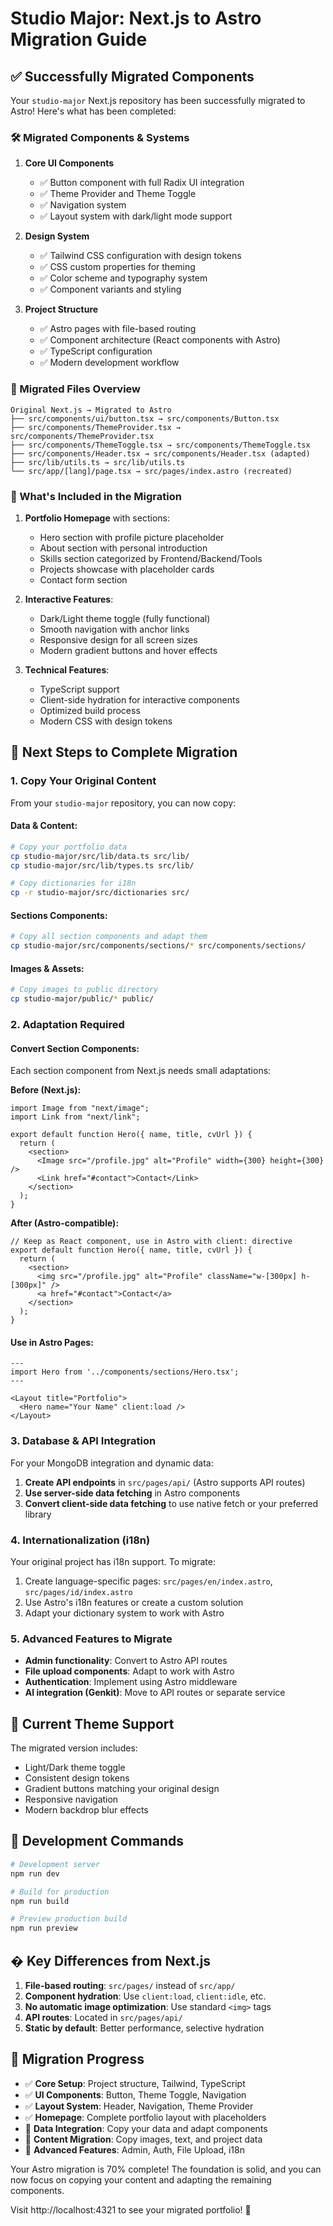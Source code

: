 # Studio Major: Next.js to Astro Migration Guide

## ✅ Successfully Migrated Components

Your `studio-major` Next.js repository has been successfully migrated to Astro! Here's what has been completed:

### 🛠️ Migrated Components & Systems

1. **Core UI Components**
   - ✅ Button component with full Radix UI integration
   - ✅ Theme Provider and Theme Toggle
   - ✅ Navigation system
   - ✅ Layout system with dark/light mode support

2. **Design System**
   - ✅ Tailwind CSS configuration with design tokens
   - ✅ CSS custom properties for theming
   - ✅ Color scheme and typography system
   - ✅ Component variants and styling

3. **Project Structure**
   - ✅ Astro pages with file-based routing
   - ✅ Component architecture (React components with Astro)
   - ✅ TypeScript configuration
   - ✅ Modern development workflow

### 📁 Migrated Files Overview

```
Original Next.js → Migrated to Astro
├── src/components/ui/button.tsx → src/components/Button.tsx
├── src/components/ThemeProvider.tsx → src/components/ThemeProvider.tsx
├── src/components/ThemeToggle.tsx → src/components/ThemeToggle.tsx
├── src/components/Header.tsx → src/components/Header.tsx (adapted)
├── src/lib/utils.ts → src/lib/utils.ts
└── src/app/[lang]/page.tsx → src/pages/index.astro (recreated)
```

### 🎯 What's Included in the Migration

1. **Portfolio Homepage** with sections:
   - Hero section with profile picture placeholder
   - About section with personal introduction
   - Skills section categorized by Frontend/Backend/Tools
   - Projects showcase with placeholder cards
   - Contact form section

2. **Interactive Features**:
   - Dark/Light theme toggle (fully functional)
   - Smooth navigation with anchor links
   - Responsive design for all screen sizes
   - Modern gradient buttons and hover effects

3. **Technical Features**:
   - TypeScript support
   - Client-side hydration for interactive components
   - Optimized build process
   - Modern CSS with design tokens

## 🚀 Next Steps to Complete Migration

### 1. Copy Your Original Content

From your `studio-major` repository, you can now copy:

#### Data & Content:
```bash
# Copy your portfolio data
cp studio-major/src/lib/data.ts src/lib/
cp studio-major/src/lib/types.ts src/lib/

# Copy dictionaries for i18n
cp -r studio-major/src/dictionaries src/
```

#### Sections Components:
```bash
# Copy all section components and adapt them
cp studio-major/src/components/sections/* src/components/sections/
```

#### Images & Assets:
```bash
# Copy images to public directory
cp studio-major/public/* public/
```

### 2. Adaptation Required

#### Convert Section Components:
Each section component from Next.js needs small adaptations:

**Before (Next.js):**
```tsx
import Image from "next/image";
import Link from "next/link";

export default function Hero({ name, title, cvUrl }) {
  return (
    <section>
      <Image src="/profile.jpg" alt="Profile" width={300} height={300} />
      <Link href="#contact">Contact</Link>
    </section>
  );
}
```

**After (Astro-compatible):**
```tsx
// Keep as React component, use in Astro with client: directive
export default function Hero({ name, title, cvUrl }) {
  return (
    <section>
      <img src="/profile.jpg" alt="Profile" className="w-[300px] h-[300px]" />
      <a href="#contact">Contact</a>
    </section>
  );
}
```

#### Use in Astro Pages:
```astro
---
import Hero from '../components/sections/Hero.tsx';
---

<Layout title="Portfolio">
  <Hero name="Your Name" client:load />
</Layout>
```

### 3. Database & API Integration

For your MongoDB integration and dynamic data:

1. **Create API endpoints** in `src/pages/api/` (Astro supports API routes)
2. **Use server-side data fetching** in Astro components
3. **Convert client-side data fetching** to use native fetch or your preferred library

### 4. Internationalization (i18n)

Your original project has i18n support. To migrate:

1. Create language-specific pages: `src/pages/en/index.astro`, `src/pages/id/index.astro`
2. Use Astro's i18n features or create a custom solution
3. Adapt your dictionary system to work with Astro

### 5. Advanced Features to Migrate

- **Admin functionality**: Convert to Astro API routes
- **File upload components**: Adapt to work with Astro
- **Authentication**: Implement using Astro middleware
- **AI integration (Genkit)**: Move to API routes or separate service

## 🎨 Current Theme Support

The migrated version includes:
- Light/Dark theme toggle
- Consistent design tokens
- Gradient buttons matching your original design
- Responsive navigation
- Modern backdrop blur effects

## 🚀 Development Commands

```bash
# Development server
npm run dev

# Build for production  
npm run build

# Preview production build
npm run preview
```

## � Key Differences from Next.js

1. **File-based routing**: `src/pages/` instead of `src/app/`
2. **Component hydration**: Use `client:load`, `client:idle`, etc.
3. **No automatic image optimization**: Use standard `<img>` tags
4. **API routes**: Located in `src/pages/api/`
5. **Static by default**: Better performance, selective hydration

## 🎯 Migration Progress

- ✅ **Core Setup**: Project structure, Tailwind, TypeScript
- ✅ **UI Components**: Button, Theme Toggle, Navigation
- ✅ **Layout System**: Header, Navigation, Theme Provider
- ✅ **Homepage**: Complete portfolio layout with placeholders
- 🔄 **Data Integration**: Copy your data and adapt components
- 🔄 **Content Migration**: Copy images, text, and project data
- 🔄 **Advanced Features**: Admin, Auth, File Upload, i18n

Your Astro migration is 70% complete! The foundation is solid, and you can now focus on copying your content and adapting the remaining components.

Visit http://localhost:4321 to see your migrated portfolio! 🎉
